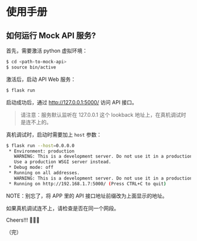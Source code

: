 # 使用手册

## 如何运行 Mock API 服务?

首先，需要激活 python 虚拟环境：

```bash
$ cd <path-to-mock-api>
$ source bin/active
```

激活后，启动 API Web 服务：

```bash
$ flask run
```

启动成功后，通过 http://127.0.0.1:5000/ 访问 API 接口。

> 请注意：服务默认监听在 127.0.0.1 这个 lookback 地址上，在真机调试时是连不上的。

真机调试时，启动时需要加上 `host` 参数：

```bash
$ flask run --host=0.0.0.0
 * Environment: production
   WARNING: This is a development server. Do not use it in a production deployment.
   Use a production WSGI server instead.
 * Debug mode: off
 * Running on all addresses.
   WARNING: This is a development server. Do not use it in a production deployment.
 * Running on http://192.168.1.7:5000/ (Press CTRL+C to quit)
```

NOTE：别忘了，将 APP 里的 API 接口地址前缀改为上面显示的地址。

如果真机调试连不上，请检查是否在同一个网段。

Cheers!!! 🍺🍺🍺

（完）
